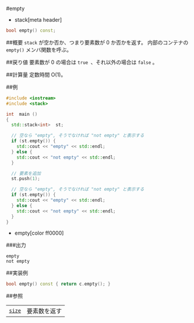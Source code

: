 #empty
* stack[meta header]

```cpp
bool empty() const;
```

##概要
`stack` が空か否か、つまり要素数が 0 か否かを返す。
内部のコンテナの `empty()` メンバ関数を呼ぶ。


##戻り値
要素数が 0 の場合は `true `、それ以外の場合は `false` 。


##計算量
定数時間 O(1)。


##例


```cpp
#include <iostream>
#include <stack>

int  main ()
{
  std::stack<int>  st;

  // 空なら "empty", そうでなければ "not empty" と表示する
  if (st.empty()) {
    std::cout << "empty" << std::endl;
  } else {
    std::cout << "not empty" << std::endl;
  }

  // 要素を追加
  st.push(1);

  // 空なら "empty", そうでなければ "not empty" と表示する
  if (st.empty()) {
    std::cout << "empty" << std::endl;
  } else {
    std::cout << "not empty" << std::endl;
  }
}
```
* empty[color ff0000]


###出力
```
empty
not empty
```

##実装例

```cpp
bool empty() const { return c.empty(); }
```

##参照

| | |
|---------------------------------------------------------------------------------|-----------------------------------------------|
| [`size`](./size.md) | 要素数を返す |

